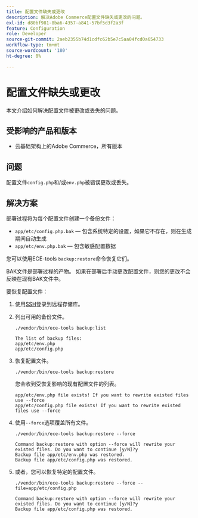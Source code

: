 ```yaml
---
title: 配置文件缺失或更改
description: 解决Adobe Commerce配置文件缺失或更改的问题。
exl-id: d80bf981-8ba6-4357-a841-57bf5d3f2a3f
feature: Configuration
role: Developer
source-git-commit: 2aeb2355b74d1cdfc62b5e7c5aa04fcd0a654733
workflow-type: tm+mt
source-wordcount: '180'
ht-degree: 0%

---
```


# 配置文件缺失或更改

本文介绍如何解决配置文件被更改或丢失的问题。

## 受影响的产品和版本

* 云基础架构上的Adobe Commerce，所有版本

## 问题

配置文件`config.php`和/或`env.php`被错误更改或丢失。

## 解决方案

部署过程将为每个配置文件创建一个备份文件：

* `app/etc/config.php.bak` — 包含系统特定的设置，如果它不存在，则在生成期间自动生成
* `app/etc/env.php.bak` — 包含敏感配置数据

您可以使用ECE-tools `backup:restore`命令恢复它们。

BAK文件是部署过程的产物。 如果在部署后手动更改配置文件，则您的更改不会反映在现有BAK文件中。

要恢复配置文件：

1. 使用[SSH](https://experienceleague.adobe.com/zh-hans/docs/commerce-cloud-service/user-guide/develop/secure-connections#ssh)登录到远程存储库。
1. 列出可用的备份文件。

   ```
   ./vendor/bin/ece-tools backup:list
   ```

   ```
   The list of backup files:
   app/etc/env.php
   app/etc/config.php
   ```

1. 恢复配置文件。

   ```
   ./vendor/bin/ece-tools backup:restore
   ```

   您会收到受恢复影响的现有配置文件的列表。

   ```
   app/etc/env.php file exists! If you want to rewrite existed files use --force
   app/etc/config.php file exists! If you want to rewrite existed files use --force
   ```

1. 使用`--force`选项覆盖所有文件。

   ```
   ./vendor/bin/ece-tools backup:restore --force
   ```

   ```
   Command backup:restore with option --force will rewrite your existed files. Do you want to continue [y/N]?y
   Backup file app/etc/env.php was restored.
   Backup file app/etc/config.php was restored.
   ```

1. 或者，您可以恢复特定的配置文件。

   ```
   ./vendor/bin/ece-tools backup:restore --force --file=app/etc/config.php
   ```

   ```
   Command backup:restore with option --force will rewrite your existed files. Do you want to continue [y/N]?y
   Backup file app/etc/config.php was restored.
   ```
